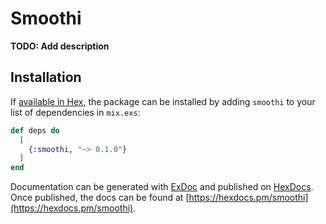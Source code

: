 # Smoothi

**TODO: Add description**

## Installation

If [available in Hex](https://hex.pm/docs/publish), the package can be installed
by adding `smoothi` to your list of dependencies in `mix.exs`:

```elixir
def deps do
  [
    {:smoothi, "~> 0.1.0"}
  ]
end
```

Documentation can be generated with [ExDoc](https://github.com/elixir-lang/ex_doc)
and published on [HexDocs](https://hexdocs.pm). Once published, the docs can
be found at [https://hexdocs.pm/smoothi](https://hexdocs.pm/smoothi).

